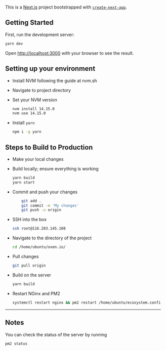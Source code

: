 This is a [Next.js](https://nextjs.org/) project bootstrapped with [`create-next-app`](https://github.com/zeit/next.js/tree/canary/packages/create-next-app).

## Getting Started

First, run the development server:

```bash
yarn dev
```

Open [http://localhost:3000](http://localhost:3000) with your browser to see the result.

## Setting up your environment

- Install NVM following the guide at nvm.sh
- Navigate to project directory
- Set your NVM version

  ```bash
  nvm install 14.15.0
  nvm use 14.15.0
  ```

- Install `yarn`
  ```bash
  npm i -g yarn
  ```

## Steps to Build to Production

- Make your local changes
- Build locally; ensure everything is working

  ```bash
  yarn build
  yarn start
  ```

- Commit and push your changes

  ```bash
      git add .
      git commit -m 'My changes'
      git push -u origin
  ```

- SSH into the box
  ```bash
  ssh root@116.203.145.108
  ```
- Navigate to the directory of the project
  ```bash
  cd /home/ubuntu/oxen.io/
  ```
- Pull changes

  ```bash
  git pull origin
  ```

- Build on the server

  ```bash
  yarn build
  ```

- Restart NGinx and PM2

  ```bash
  systemctl restart nginx && pm2 restart /home/ubuntu/ecosystem.config.js
  ```

---

## Notes

You can check the status of the server by running

```bash
pm2 status
```
